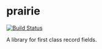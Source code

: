 # prairie

[![Build Status](https://travis-ci.org/parsonsmatt/prairie.svg?branch=main)](https://travis-ci.org/parsonsmatt/prairie)

A library for first class record fields.
